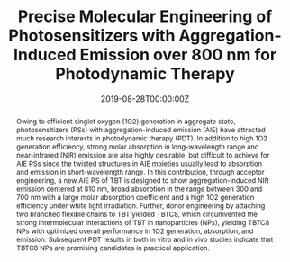 ---
title: 'Precise Molecular Engineering of Photosensitizers with Aggregation-Induced Emission over 800 nm for Photodynamic Therapy'

# Authors
# If you created a profile for a user (e.g. the default `admin` user), write the username (folder name) here
# and it will be replaced with their full name and linked to their profile.
authors:
  - Wenbo Wu
  - Duo Mao
  - Shidang Xu
  - Majid Panahandeh-Fard
  - Yukun Duan
  - Fang Hu
  - Deling Kong
  - Bin Liu*

# Author notes (optional)
author_notes:
  - 'Equal contribution'
  - 'Equal contribution'
  - 'Equal contribution'
  - 'Equal contribution'
  - 'Equal contribution'
  - 'Equal contribution'
  - 'Equal contribution'
  - 'Corresponding author'

date: '2019-08-28T00:00:00Z'
doi: '10.1002/adfm.201901791'

# Schedule page publish date (NOT publication's date).
publishDate: '2019-10-17T00:00:00Z'

# Publication type.
# Accepts a single type but formatted as a YAML list (for Hugo requirements).
# Enter a publication type from the CSL standard.
publication_types: ['article-journal']

# Publication name and optional abbreviated publication name.
publication: In *Advanced Functional Materials*
publication_short: In *Adv. Fun. Mater.*

abstract: Owing to efficient singlet oxygen (1O2) generation in aggregate state, photosensitizers (PSs) with aggregation-induced emission (AIE) have attracted much research interests in photodynamic therapy (PDT). In addition to high 1O2 generation efficiency, strong molar absorption in long-wavelength range and near-infrared (NIR) emission are also highly desirable, but difficult to achieve for AIE PSs since the twisted structures in AIE moieties usually lead to absorption and emission in short-wavelength range. In this contribution, through acceptor engineering, a new AIE PS of TBT is designed to show aggregation-induced NIR emission centered at 810 nm, broad absorption in the range between 300 and 700 nm with a large molar absorption coefficient and a high 1O2 generation efficiency under white light irradiation. Further, donor engineering by attaching two branched flexible chains to TBT yielded TBTC8, which circumvented the strong intermolecular interactions of TBT in nanoparticles (NPs), yielding TBTC8 NPs with optimized overall performance in 1O2 generation, absorption, and emission. Subsequent PDT results in both in vitro and in vivo studies indicate that TBTC8 NPs are promising candidates in practical application.

# Summary. An optional shortened abstract.
summary: Owing to efficient singlet oxygen (1O2) generation in aggregate state, photosensitizers (PSs) with aggregation-induced emission (AIE) have attracted much research interests in photodynamic therapy (PDT). In addition to high 1O2 generation efficiency, strong molar absorption in long-wavelength range and near-infrared (NIR) emission are also highly desirable, but difficult to achieve for AIE PSs since the twisted structures in AIE moieties usually lead to absorption and emission in short-wavelength range. In this contribution, through acceptor engineering, a new AIE PS of TBT is designed to show aggregation-induced NIR emission centered at 810 nm, broad absorption in the range between 300 and 700 nm with a large molar absorption coefficient and a high 1O2 generation efficiency under white light irradiation. Further, donor engineering by attaching two branched flexible chains to TBT yielded TBTC8, which circumvented the strong intermolecular interactions of TBT in nanoparticles (NPs), yielding TBTC8 NPs with optimized overall performance in 1O2 generation, absorption, and emission. Subsequent PDT results in both in vitro and in vivo studies indicate that TBTC8 NPs are promising candidates in practical application.
tags: []

# Display this page in the Featured widget?
featured: true

# Custom links (uncomment lines below)
# links:
# - name: Custom Link
#   url: http://example.org

url_pdf: 'https://onlinelibrary.wiley.com/doi/epdf/10.1002/adfm.201901791'
url_code: ''
url_dataset: ''
url_poster: ''
url_project: ''
url_slides: ''
url_source: ''
url_video: ''

# Featured image
# To use, add an image named `featured.jpg/png` to your page's folder.
image:
  caption: 'Image credit: [**Unsplash**](https://unsplash.com/photos/pLCdAaMFLTE)'
  focal_point: ''
  preview_only: false
---